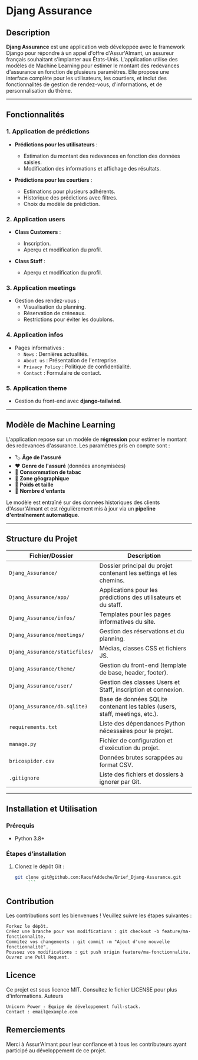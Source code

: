 # Djang Assurance

## Description

**Djang Assurance** est une application web développée avec le framework Django pour répondre à un appel d'offre d'Assur'AImant, un assureur français souhaitant s'implanter aux États-Unis. L'application utilise des modèles de Machine Learning pour estimer le montant des redevances d'assurance en fonction de plusieurs paramètres. Elle propose une interface complète pour les utilisateurs, les courtiers, et inclut des fonctionnalités de gestion de rendez-vous, d'informations, et de personnalisation du thème.

---

## Fonctionnalités

### 1. Application de prédictions
- **Prédictions pour les utilisateurs** :
  - Estimation du montant des redevances en fonction des données saisies.
  - Modification des informations et affichage des résultats.

- **Prédictions pour les courtiers** :
  - Estimations pour plusieurs adhérents.
  - Historique des prédictions avec filtres.
  - Choix du modèle de prédiction.

### 2. Application users
- **Class Customers** :
  - Inscription.
  - Aperçu et modification du profil.

- **Class Staff** :
  - Aperçu et modification du profil.

### 3. Application meetings
- Gestion des rendez-vous :
  - Visualisation du planning.
  - Réservation de créneaux.
  - Restrictions pour éviter les doublons.

### 4. Application infos
- Pages informatives :
  - `News` : Dernières actualités.
  - `About us` : Présentation de l'entreprise.
  - `Privacy Policy` : Politique de confidentialité.
  - `Contact` : Formulaire de contact.

### 5. Application theme
- Gestion du front-end avec **django-tailwind**.

---

## Modèle de Machine Learning

L'application repose sur un modèle de **régression** pour estimer le montant des redevances d'assurance. Les paramètres pris en compte sont :
- 🏷 **Âge de l'assuré**  
- ❤️ **Genre de l'assuré** (données anonymisées)  
- 🚬 **Consommation de tabac**  
- 📍 **Zone géographique**  
- 📏 **Poids et taille**  
- 👶 **Nombre d'enfants**  

Le modèle est entraîné sur des données historiques des clients d'Assur'AImant et est régulièrement mis à jour via un **pipeline d'entraînement automatique**.

---

## Structure du Projet

| Fichier/Dossier              | Description                                                                 |
|------------------------------|-----------------------------------------------------------------------------|
| `Djang_Assurance/`           | Dossier principal du projet contenant les settings et les chemins.          |
| `Djang_Assurance/app/`       | Applications pour les prédictions des utilisateurs et du staff.             |
| `Djang_Assurance/infos/`     | Templates pour les pages informatives du site.                              |
| `Djang_Assurance/meetings/`  | Gestion des réservations et du planning.                                    |
| `Djang_Assurance/staticfiles/` | Médias, classes CSS et fichiers JS.                                       |
| `Djang_Assurance/theme/`     | Gestion du front-end (template de base, header, footer).                    |
| `Djang_Assurance/user/`      | Gestion des classes Users et Staff, inscription et connexion.               |
| `Djang_Assurance/db.sqlite3` | Base de données SQLite contenant les tables (users, staff, meetings, etc.). |
| `requirements.txt`           | Liste des dépendances Python nécessaires pour le projet.                    |
| `manage.py`                  | Fichier de configuration et d'exécution du projet.                         |
| `bricospider.csv`            | Données brutes scrappées au format CSV.                                     |
| `.gitignore`                 | Liste des fichiers et dossiers à ignorer par Git.                          |

---

## Installation et Utilisation

### Prérequis
- Python 3.8+

### Étapes d’installation

1. Clonez le dépôt Git :
   ```bash
   git clone git@github.com:RaoufAddeche/Brief_Djang-Assurance.git
        ```

## Contribution

Les contributions sont les bienvenues ! Veuillez suivre les étapes suivantes :

    Forkez le dépôt.
    Créez une branche pour vos modifications : git checkout -b feature/ma-fonctionnalite.
    Commitez vos changements : git commit -m "Ajout d'une nouvelle fonctionnalité".
    Poussez vos modifications : git push origin feature/ma-fonctionnalite.
    Ouvrez une Pull Request.

## Licence

Ce projet est sous licence MIT. Consultez le fichier LICENSE pour plus d'informations.
Auteurs

    Unicorn Power - Équipe de développement full-stack.
    Contact : email@example.com

## Remerciements

Merci à Assur'AImant pour leur confiance et à tous les contributeurs ayant participé au développement de ce projet.
